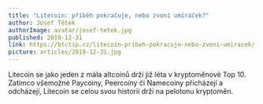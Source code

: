 ```yaml
---
title: "Litecoin: příběh pokračuje, nebo zvoní umíráček?"
author: Josef Tětek
authorImage: avatar/josef-tetek.jpg
published: 2019-12-31
link: https://btctip.cz/litecoin-pribeh-pokracuje-nebo-zvoni-umiracek/
picture: articles/2019-12-31.jpg
---
```


Litecoin se jako jeden z mála altcoinů drží již léta v kryptoměnové Top 10. Zatímco všemožné Paycoiny, Peercoiny či Namecoiny přicházejí a odcházejí, Litecoin se celou svou historii drží na pelotonu kryptoměn.
